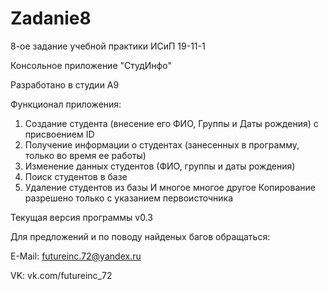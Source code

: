 # Zadanie8
 8-ое задание учебной практики ИСиП 19-11-1
 
 Консольное приложение "СтудИнфо"
 
 Разработано в студии A9
 
 Функционал приложения:
 1. Создание студента (внесение его ФИО, Группы и Даты рождения) с присвоением ID
 2. Получение информации о студентах (занесенных в программу, только во время ее работы)
 3. Изменение данных студентов (ФИО, группы и даты рождения)
 4. Поиск студентов в базе
 5. Удаление студентов из базы
 И многое многое другое
 Копирование разрешено только с указанием первоисточника

 Текущая версия программы v0.3
 
 Для предложений и по поводу найденых багов обращаться:
 
 E-Mail: futureinc.72@yandex.ru
 
 VK: vk.com/futureinc_72
 
